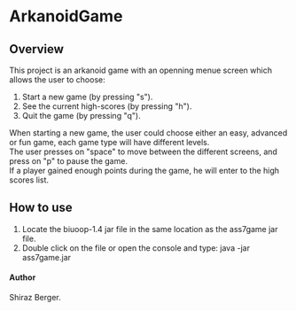 # ArkanoidGame
## Overview
This project is an arkanoid game with an openning menue screen which allows the user to choose:  
1. Start a new game (by pressing "s").  
2. See the current high-scores (by pressing "h").  
3. Quit the game (by pressing "q").  

When starting a new game, the user could choose either an easy, advanced or fun game, each game type will have different levels.  
The user presses on "space" to move between the different screens, and press on "p" to pause the game.  
If a player gained enough points during the game, he will enter to the high scores list.  

## How to use  
1. Locate the biuoop-1.4 jar file in the same location as the ass7game jar file.  
2. Double click on the file or open the console and type: java -jar ass7game.jar  

#### Author
Shiraz Berger.
